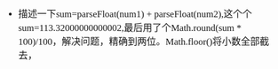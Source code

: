 <span  style="font-family: Simsun,serif; font-size: 17px; ">

- 描述一下sum=parseFloat(num1) + parseFloat(num2),这个个sum=113.32000000000002,最后用了个Math.round(sum * 100)/100，解决问题，精确到两位。Math.floor()将小数全部截去，

</span>